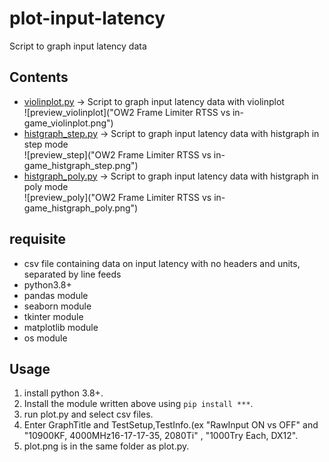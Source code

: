# plot-input-latency
 Script to graph input latency data

## Contents
- [violinplot.py](violinplot.py) -> Script to graph input latency data with violinplot  
![preview_violinplot]("OW2 Frame Limiter RTSS vs in-game_violinplot.png")
- [histgraph_step.py](histgraph_step.py) -> Script to graph input latency data with histgraph in step mode  
![preview_step]("OW2 Frame Limiter RTSS vs in-game_histgraph_step.png")
- [histgraph_poly.py](histgraph_poly.py) -> Script to graph input latency data with histgraph in poly mode  
![preview_poly]("OW2 Frame Limiter RTSS vs in-game_histgraph_poly.png")

## requisite
- csv file containing data on input latency with no headers and units, separated by line feeds
- python3.8+
- pandas module
- seaborn module
- tkinter module
- matplotlib module
- os module

## Usage
1. install python 3.8+.
2. Install the module written above using `pip install ***`.
3. run plot.py and select csv files.
4. Enter GraphTitle and TestSetup,TestInfo.(ex "RawInput ON vs OFF" and "10900KF, 4000MHz16-17-17-35, 2080Ti" , "1000Try Each, DX12".
5. plot.png is in the same folder as plot.py.